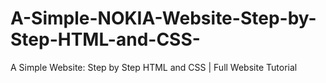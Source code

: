 # A-Simple-NOKIA-Website-Step-by-Step-HTML-and-CSS-
A Simple Website: Step by Step HTML and CSS | Full Website Tutorial
